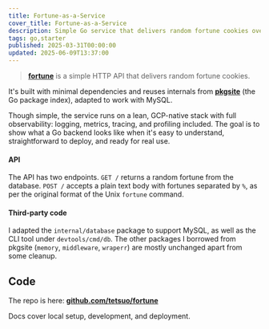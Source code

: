 ```yaml
---
title: Fortune-as-a-Service
cover_title: Fortune-as-a-Service
description: Simple Go service that delivers random fortune cookies over HTTP
tags: go,starter
published: 2025-03-31T00:00:00
updated: 2025-06-09T13:37:00
---
```


> [**fortune**](https://github.com/tetsuo/fortune) is a simple HTTP API that delivers random fortune cookies.

It's built with minimal dependencies and reuses internals from [**pkgsite**](https://go.googlesource.com/pkgsite/) (the Go package index), adapted to work with MySQL.

Though simple, the service runs on a lean, GCP-native stack with full observability: logging, metrics, tracing, and profiling included. The goal is to show what a Go backend looks like when it's easy to understand, straightforward to deploy, and ready for real use.

#### API

The API has two endpoints. `GET /` returns a random fortune from the database. `POST /` accepts a plain text body with fortunes separated by `%`, as per the original format of the Unix `fortune` command.

#### Third-party code

I adapted the `internal/database` package to support MySQL, as well as the CLI tool under `devtools/cmd/db`. The other packages I borrowed from pkgsite (`memory`, `middleware`, `wraperr`) are mostly unchanged apart from some cleanup.

## Code

The repo is here: [**github.com/tetsuo/fortune**](https://github.com/tetsuo/fortune)

Docs cover local setup, development, and deployment.
